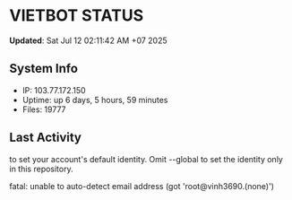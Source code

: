 # VIETBOT STATUS
**Updated**: Sat Jul 12 02:11:42 AM +07 2025

## System Info
- IP: 103.77.172.150
- Uptime: up 6 days, 5 hours, 59 minutes
- Files: 19777

## Last Activity

to set your account's default identity.
Omit --global to set the identity only in this repository.

fatal: unable to auto-detect email address (got 'root@vinh3690.(none)')
